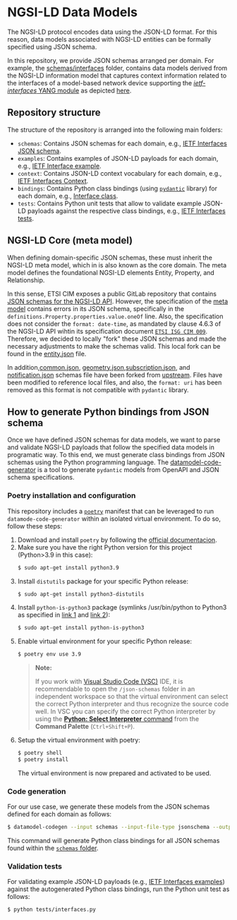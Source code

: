 # NGSI-LD Data Models

The NGSI-LD protocol encodes data using the JSON-LD format. For this reason, data models associated with NGSI-LD entities can be formally specified using JSON schema.

In this repository, we provide JSON schemas arranged per domain. For example, the [schemas/interfaces](schemas/interfaces/) folder, contains data models derived from the NGSI-LD information model that captures context information related to the interfaces of a model-based network device supporting the [_ietf-interfaces_ YANG module](../../../yang/modules/ietf-interfaces%402018-02-20.yang) as depicted [here](../../information-models/interfaces-ngsi-ld-schema-if-reduced.png).

## Repository structure

The structure of the repository is arranged into the following main folders:
- `schemas`: Contains JSON schemas for each domain, e.g., [IETF Interfaces JSON schema](schemas/interfaces/interface.json).
- `examples`: Contains examples of JSON-LD payloads for each domain, e.g., [IETF Interface example](examples/interfaces/interface/example-normalized.json).
- `context`: Contains JSON-LD context vocabulary for each domain, e.g., [IETF Interfaces Context](context/interfaces/context.jsonld).
- `bindings`: Contains Python class bindings (using [`pydantic`](https://docs.pydantic.dev/latest/) library) for each domain, e.g., [Interface class](bindings/interfaces/interface.py).
- `tests`: Contains Python unit tests that allow to validate example JSON-LD payloads against the respective class bindings, e.g., [IETF Interfaces tests](tests/interfaces.py).

## NGSI-LD Core (meta model)

When defining domain-specific JSON schemas, these must inherit the NGSI-LD meta model, which in is also known as the core domain. The meta model defines the foundational NGSI-LD elements Entity, Property, and Relationship.

In this sense, ETSI CIM exposes a public GitLab repository that contains [JSON schemas for the NGSI-LD API](https://forge.etsi.org/rep/NGSI-LD/NGSI-LD/-/tree/master/schema). However, the specification of the [meta model](https://forge.etsi.org/rep/NGSI-LD/NGSI-LD/-/blob/master/schema/Entity.json) contains errors in its JSON schema, specifically in the `definitions.Property.properties.value.oneOf` line. Also, the specification does not consider the `format: date-time`, as mandated by clause 4.6.3 of the NGSI-LD API wihtin its specification document [`ETSI ISG CIM 009`](https://www.etsi.org/deliver/etsi_gs/CIM/001_099/009/01.06.01_60/gs_CIM009v010601p.pdf). Therefore, we decided to locally "fork" these JSON schemas and made the necessary adjustments to make the schemas valid. This local fork can be found in the [entity.json](schemas/entity.json) file.

In addition,[common.json](schemas/common.json), [geometry.json](schemas/geometry.json),[subscription.json](schemas/subscription.json), and [notification.json](schemas/notification.json) schemas file have been forked from [upstream](https://forge.etsi.org/rep/NGSI-LD/NGSI-LD/-/tree/master/schema). Files have been modified to reference local files, and also, the `format: uri` has been removed as this format is not compatible with `pydantic` library.

## How to generate Python bindings from JSON schema

Once we have defined JSON schemas for data models, we want to parse and validate NGSI-LD payloads that follow the specified data models in programatic way. To this end, we must generate class bindings from JSON schemas using the Python programming language. The [datamodel-code-generator](https://koxudaxi.github.io/datamodel-code-generator/) is a tool to generate `pydantic` models from OpenAPI and JSON schema specifications.

### Poetry installation and configuration

This repository includes a [`poetry`](https://python-poetry.org) manifest that can be leveraged to run `datamode-code-generator` within an isolated virtual environment. To do so, follow these steps:

1. Download and install `poetry` by following the [official documentacion](https://python-poetry.org/docs/master/#installing-with-the-official-installer).
2. Make sure you have the right Python version for this project (Python>3.9 in this case):
     ```bash
    $ sudo apt-get install python3.9
    ```
3. Install `distutils` package for your specific Python release:
    ```bash
    $ sudo apt-get install python3-distutils
    ```
4. Install `python-is-python3` package (symlinks /usr/bin/python to Python3 as specified in [link 1](https://askubuntu.com/questions/1296790/python-is-python3-package-in-ubuntu-20-04-what-is-it-and-what-does-it-actually) and [link 2](https://stackoverflow.com/questions/61921940/running-poetry-fails-with-usr-bin-env-python-no-such-file-or-directory)):
    ```bash
    $ sudo apt-get install python-is-python3
    ```
5. Enable virtual environment for your specific Python release:
    ```bash
    $ poetry env use 3.9
    ```
    > **Note:**
    >
    > If you work with [Visual Studio Code (VSC)](https://code.visualstudio.com/) IDE, it is recommendable to open the `/json-schemas` folder in an independent workspace so that the virtual environment can select the correct Python interpreter and thus recognize the source code well. In VSC you can specify the correct Python interpreter by using the [**Python: Select Interpreter** command](https://code.visualstudio.com/docs/python/environments#_working-with-python-interpreters) from the **Command Palette** (`Ctrl+Shift+P`).
6. Setup the virtual environment with poetry:
    ```bash
    $ poetry shell
    $ poetry install
    ```
    The virtual environment is now prepared and activated to be used.

### Code generation

For our use case, we generate these models from the JSON schemas defined for each domain as follows:
```bash
$ datamodel-codegen --input schemas --input-file-type jsonschema --output bindings --aliases datamodel-codegen/aliases.json --custom-template-dir datamodel-codegen/templates
```
This command will generate Python class bindings for all JSON schemas found within the [`schemas` folder](schemas/).

### Validation tests

For validating example JSON-LD payloads (e.g., [IETF Interfaces examples](examples/interfaces/)) against the autogenerated Python class bindings, run 
the Python unit test as follows:
```bash
$ python tests/interfaces.py
```
